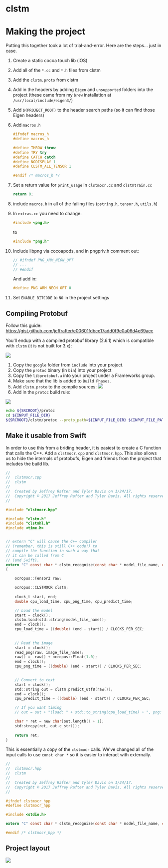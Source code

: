 # clstm


# Making the project

Putting this together took a lot of trial-and-error. Here are the steps... just in case.

1. Create a static cocoa touch lib (iOS)
2. Add all of the `*.cc` and `*.h` files from clstm
3. Add the `clstm.proto` from clstm
4. Add in the headers by adding `Eigen` and `unsupported` folders into the project (these came from my `brew` installation at `/usr/local/include/eigen3/`)
5. Add `$(PROJECT_ROOT)` to the header search paths (so it can find those Eigen headers)
6. Add `macros.h`

    ```cpp
    #ifndef macros_h
    #define macros_h

    #define THROW throw
    #define TRY try
    #define CATCH catch
    #define NODISPLAY 1
    #define CLSTM_ALL_TENSOR 1

    #endif /* macros_h */
    ```
7. Set a return value for `print_usage` in `clstmocr.cc` and `clstmtrain.cc` 
    
    ```cpp
    return 0;
    ```
        
8. include `macros.h` in all of the failing files (`pstring.h`, `tensor.h`, `utils.h`)
9. In `extras.cc` you need to change:

    ```cpp
    #include <png.h>
    ```
    
    to
    
    ```cpp
    #include "png.h"
    ```

10. Include libpng via cocoapods, and in pngpriv.h comment out:
    
    ```cpp
    // #ifndef PNG_ARM_NEON_OPT
    // ...
    // #endif
    ```
    
    And add in:
    
    ```cpp
    #define PNG_ARM_NEON_OPT 0
    ```
11. Set `ENABLE_BITCODE` to `NO` in the project settings

## Compiling Protobuf

Follow this guide: https://gist.github.com/jeffrafter/e00601fdbce17add0f9e0a06d4e69aec

You'll endup with a compiled protobuf library (2.6.1) which is compatible with `clstm` (it is not built for 3.x):

![](https://rpl.cat/uploads/m8IkLRap_DkKKB6fBqn3qphDUYpfpKvbrOOLqDbmle8/public.png)

1. Copy the `google` folder from `include` into your project.
2. Copy the `protoc` binary (in `bin`) into your project
3. Copy the `libprotobuf.a` into your project under a Frameworks group. 
4. Make sure that the lib is added to `Build Phases`.
5. Add `clstm.proto` to the compile sources: ![](https://rpl.cat/uploads/txJ9vpen__XrhCGhJPVXSuyiSf2S4IKmjb3VaAaHgRc/public.png)
6. Add in the `protoc` build rule:

![](https://rpl.cat/uploads/3S_udRfLnw1Ui4PvawFgZ8hd5ZjUP58WVZmFHFtot1g/public.png)

```bash
echo ${SRCROOT}/protoc
cd ${INPUT_FILE_DIR}
${SRCROOT}/clstm/protoc --proto_path=${INPUT_FILE_DIR} ${INPUT_FILE_PATH} --cpp_out=${SRCROOT}/clstm
```

## Make it usable from Swift

In order to use this from a briding header, it is easiest to create a C function that calls the C++. Add a `clstmocr.cpp` and `clstmocr.hpp`. This also allows us to hide the internals of protobufs, Eigen and friends from the project that includes the build lib.

```c
//
//  clstmocr.cpp
//  clstm
//
//  Created by Jeffrey Rafter and Tyler Davis on 1/24/17.
//  Copyright © 2017 Jeffrey Rafter and Tyler Davis. All rights reserved.
//

#include "clstmocr.hpp"

#include "clstm.h"
#include "clstmhl.h"
#include <time.h>


// extern "C" will cause the C++ compiler
// (remember, this is still C++ code!) to
// compile the function in such a way that
// it can be called from C
// (and Swift).
extern "C" const char * clstm_recognize(const char * model_file_name, const char * image_file_name)
{

    ocropus::Tensor2 raw;

    ocropus::CLSTMOCR clstm;
    
    clock_t start, end;
    double cpu_load_time, cpu_png_time, cpu_predict_time;

    // Load the model
    start = clock();
    clstm.load(std::string(model_file_name));
    end = clock();
    cpu_load_time = ((double) (end - start)) / CLOCKS_PER_SEC;
    
    
    // Read the image
    start = clock();
    read_png(raw, image_file_name);
    raw() = -raw() + ocropus::Float(1.0);
    end = clock();
    cpu_png_time = ((double) (end - start)) / CLOCKS_PER_SEC;

    
    // Convert to text
    start = clock();
    std::string out = clstm.predict_utf8(raw());
    end = clock();
    cpu_predict_time = ((double) (end - start)) / CLOCKS_PER_SEC;

    // If you want timing
    // out = out + "(load: " + std::to_string(cpu_load_time) + ", png: " + std::to_string(cpu_png_time) + ", predict: " + std::to_string(cpu_predict_time) + ")";

    char * ret = new char[out.length() + 1];
    std:strcpy(ret, out.c_str());
    
    return ret;
}
```

This is essentially a copy of the `clstmocr` calls. We've changed all of the input calls to use `const char *` so it is easier to interact with externally.

```c
//
//  clstmocr.hpp
//  clstm
//
//  Created by Jeffrey Rafter and Tyler Davis on 1/24/17.
//  Copyright © 2017 Jeffrey Rafter and Tyler Davis. All rights reserved.
//

#ifndef clstmocr_hpp
#define clstmocr_hpp

#include <stdio.h>

extern "C" const char * clstm_recognize(const char * model_file_name, const char * image_file_name);

#endif /* clstmocr_hpp */
```

## Project layout

![](https://rpl.cat/uploads/MO-SasYM-cPjAyX-pBZM16ZfQRPGyBBbCtF3BaNu8gE/public.png)
